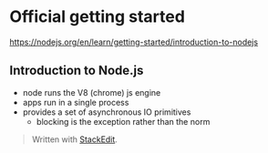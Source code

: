 # Official getting started 
https://nodejs.org/en/learn/getting-started/introduction-to-nodejs

## Introduction to Node.js
* node runs the V8 (chrome) js engine
* apps run in a single process
* provides a set of asynchronous IO primitives
	* blocking is the exception rather than the norm

> Written with [StackEdit](https://stackedit.io/).
<!--stackedit_data:
eyJoaXN0b3J5IjpbMjEyODQwNTE2NF19
-->